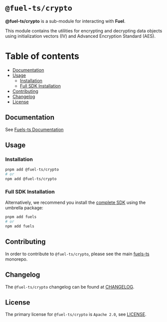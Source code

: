 # `@fuel-ts/crypto`

**@fuel-ts/crypto** is a sub-module for interacting with **Fuel**.

This module contains the utilities for encrypting and decrypting data objects using initialization vectors (IV) and Advanced Encryption Standard (AES).

# Table of contents

- [Documentation](#documentation)
- [Usage](#usage)
  - [Installation](#installation)
  - [Full SDK Installation](#full-sdk-installation)
- [Contributing](#contributing)
- [Changelog](#changelog)
- [License](#license)

## Documentation

<!-- TODO: Replace this link with specific docs for this package if and when we re-introduce a API reference section to our docs -->

See [Fuels-ts Documentation](https://fuellabs.github.io/fuels-ts/)

## Usage

### Installation

```sh
pnpm add @fuel-ts/crypto
# or
npm add @fuel-ts/crypto
```

### Full SDK Installation

Alternatively, we recommend you install the [complete SDK](https://github.com/FuelLabs/fuels-ts) using the umbrella package:

```sh
pnpm add fuels
# or
npm add fuels
```

## Contributing

In order to contribute to `@fuel-ts/crypto`, please see the main [fuels-ts](https://github.com/FuelLabs/fuels-ts) monorepo.

## Changelog

The `@fuel-ts/crypto` changelog can be found at [CHANGELOG](./CHANGELOG.md).

## License

The primary license for `@fuel-ts/crypto` is `Apache 2.0`, see [LICENSE](./LICENSE).
